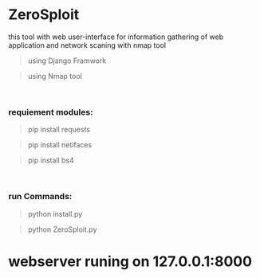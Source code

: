 # ZeroSploit
this tool with web user-interface for information gathering of web application and network scaning with nmap tool

> using Django Framwork

> using Nmap tool 

<br>
<h3>requiement modules:</h3>

> pip install requests

> pip install netifaces

> pip install bs4

<br>
<h3>run Commands:</h3>

> python install.py

> python ZeroSploit.py

<h1>webserver runing on 127.0.0.1:8000</h1>

<img src=""/>



